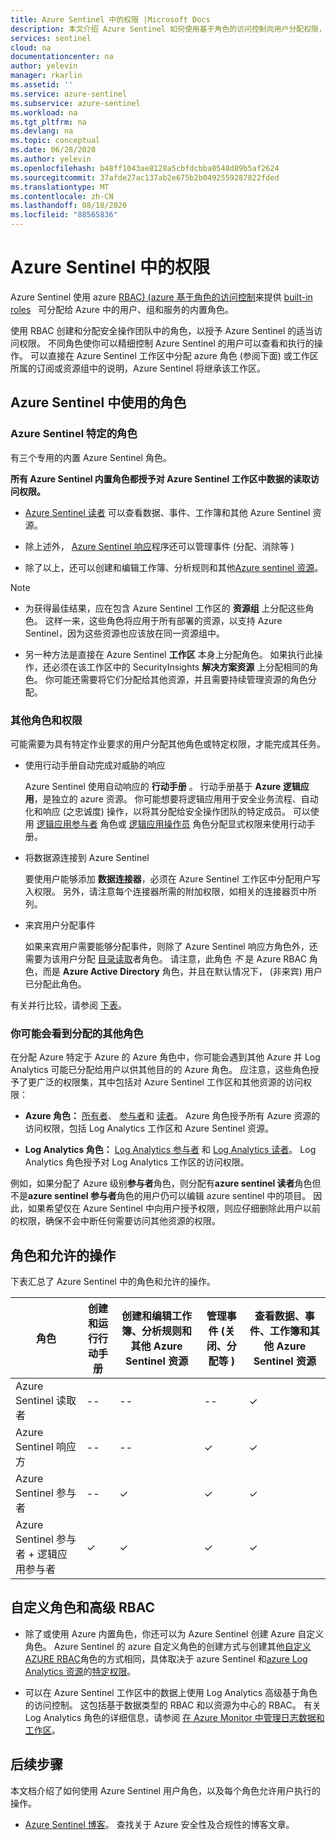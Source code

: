 ```yaml
---
title: Azure Sentinel 中的权限 |Microsoft Docs
description: 本文介绍 Azure Sentinel 如何使用基于角色的访问控制向用户分配权限，并标识每个角色允许的操作。
services: sentinel
cloud: na
documentationcenter: na
author: yelevin
manager: rkarlin
ms.assetid: ''
ms.service: azure-sentinel
ms.subservice: azure-sentinel
ms.workload: na
ms.tgt_pltfrm: na
ms.devlang: na
ms.topic: conceptual
ms.date: 06/28/2020
ms.author: yelevin
ms.openlocfilehash: b48ff1043ae8128a5cbfdcbba0548d89b5af2624
ms.sourcegitcommit: 37afde27ac137ab2e675b2b0492559287822fded
ms.translationtype: MT
ms.contentlocale: zh-CN
ms.lasthandoff: 08/18/2020
ms.locfileid: "88565836"
---
```

# <a name="permissions-in-azure-sentinel"></a>Azure Sentinel 中的权限

Azure Sentinel 使用 azure [RBAC)  (azure 基于角色的访问控制](../role-based-access-control/role-assignments-portal.md)来提供 [built-in roles](../role-based-access-control/built-in-roles.md)   可分配给 Azure 中的用户、组和服务的内置角色。

使用 RBAC 创建和分配安全操作团队中的角色，以授予 Azure Sentinel 的适当访问权限。 不同角色使你可以精细控制 Azure Sentinel 的用户可以查看和执行的操作。 可以直接在 Azure Sentinel 工作区中分配 azure 角色 (参阅下面) 或工作区所属的订阅或资源组中的说明，Azure Sentinel 将继承该工作区。

## <a name="roles-for-working-in-azure-sentinel"></a>Azure Sentinel 中使用的角色

### <a name="azure-sentinel-specific-roles"></a>Azure Sentinel 特定的角色

有三个专用的内置 Azure Sentinel 角色。

**所有 Azure Sentinel 内置角色都授予对 Azure Sentinel 工作区中数据的读取访问权限。**

- [Azure Sentinel 读者](../role-based-access-control/built-in-roles.md#azure-sentinel-reader) 可以查看数据、事件、工作簿和其他 Azure Sentinel 资源。

- 除上述外， [Azure Sentinel 响应](../role-based-access-control/built-in-roles.md#azure-sentinel-responder)程序还可以管理事件 (分配、消除等 ) 

- 除了以上，还可以创建和编辑工作簿、分析规则和其他[Azure sentinel 资源](../role-based-access-control/built-in-roles.md#azure-sentinel-contributor)。

> [!NOTE]
>
> - 为获得最佳结果，应在包含 Azure Sentinel 工作区的 **资源组** 上分配这些角色。 这样一来，这些角色将应用于所有部署的资源，以支持 Azure Sentinel，因为这些资源也应该放在同一资源组中。
>
> - 另一种方法是直接在 Azure Sentinel **工作区** 本身上分配角色。 如果执行此操作，还必须在该工作区中的 SecurityInsights **解决方案资源** 上分配相同的角色。 你可能还需要将它们分配给其他资源，并且需要持续管理资源的角色分配。

### <a name="additional-roles-and-permissions"></a>其他角色和权限

可能需要为具有特定作业要求的用户分配其他角色或特定权限，才能完成其任务。

- 使用行动手册自动完成对威胁的响应

    Azure Sentinel 使用自动响应的 **行动手册** 。 行动手册基于 **Azure 逻辑应用**，是独立的 azure 资源。 你可能想要将逻辑应用用于安全业务流程、自动化和响应 (之忠诚度) 操作，以将其分配给安全操作团队的特定成员。 可以使用 [逻辑应用参与者](../role-based-access-control/built-in-roles.md#logic-app-contributor) 角色或 [逻辑应用操作员](../role-based-access-control/built-in-roles.md#logic-app-operator) 角色分配显式权限来使用行动手册。

- 将数据源连接到 Azure Sentinel

    要使用户能够添加 **数据连接器**，必须在 Azure Sentinel 工作区中分配用户写入权限。 另外，请注意每个连接器所需的附加权限，如相关的连接器页中所列。

- 来宾用户分配事件

    如果来宾用户需要能够分配事件，则除了 Azure Sentinel 响应方角色外，还需要为该用户分配 [目录读取](../active-directory/users-groups-roles/directory-assign-admin-roles.md#directory-readers)者角色。 请注意，此角色 *不* 是 Azure RBAC 角色，而是 **Azure Active Directory** 角色，并且在默认情况下， (非来宾) 用户已分配此角色。 

有关并行比较，请参阅 [下表](#roles-and-allowed-actions)。

### <a name="other-roles-you-might-see-assigned"></a>你可能会看到分配的其他角色

在分配 Azure 特定于 Azure 的 Azure 角色中，你可能会遇到其他 Azure 并 Log Analytics 可能已分配给用户以供其他目的的 Azure 角色。 应注意，这些角色授予了更广泛的权限集，其中包括对 Azure Sentinel 工作区和其他资源的访问权限：

- **Azure 角色：** [所有者](../role-based-access-control/built-in-roles.md#owner)、 [参与者](../role-based-access-control/built-in-roles.md#contributor)和 [读者](../role-based-access-control/built-in-roles.md#reader)。 Azure 角色授予所有 Azure 资源的访问权限，包括 Log Analytics 工作区和 Azure Sentinel 资源。

- **Log Analytics 角色：** [Log Analytics 参与者](../role-based-access-control/built-in-roles.md#log-analytics-contributor) 和 [Log Analytics 读者](../role-based-access-control/built-in-roles.md#log-analytics-reader)。 Log Analytics 角色授予对 Log Analytics 工作区的访问权限。 

例如，如果分配了 Azure 级别**参与者**角色，则分配有**azure sentinel 读者**角色但不是**azure sentinel 参与者**角色的用户仍可以编辑 azure sentinel 中的项目。 因此，如果希望仅在 Azure Sentinel 中向用户授予权限，则应仔细删除此用户以前的权限，确保不会中断任何需要访问其他资源的权限。

## <a name="roles-and-allowed-actions"></a>角色和允许的操作

下表汇总了 Azure Sentinel 中的角色和允许的操作。 

| 角色 | 创建和运行行动手册| 创建和编辑工作簿、分析规则和其他 Azure Sentinel 资源 | 管理事件 (关闭、分配等 )  | 查看数据、事件、工作簿和其他 Azure Sentinel 资源 |
|---|---|---|---|---|
| Azure Sentinel 读取者 | -- | -- | -- | &#10003; |
| Azure Sentinel 响应方 | -- | -- | &#10003; | &#10003; |
| Azure Sentinel 参与者 | -- | &#10003; | &#10003; | &#10003; |
| Azure Sentinel 参与者 + 逻辑应用参与者 | &#10003; | &#10003; | &#10003; | &#10003; |

## <a name="custom-roles-and-advanced-rbac"></a>自定义角色和高级 RBAC

- 除了或使用 Azure 内置角色，你还可以为 Azure Sentinel 创建 Azure 自定义角色。 Azure Sentinel 的 azure 自定义角色的创建方式与创建其他[自定义 AZURE RBAC](../role-based-access-control/custom-roles-rest.md#create-a-custom-role)角色的方式相同，具体取决于 azure Sentinel 和[azure Log Analytics 资源](../role-based-access-control/resource-provider-operations.md#microsoftoperationalinsights)的[特定权限](../role-based-access-control/resource-provider-operations.md#microsoftsecurityinsights)。

- 可以在 Azure Sentinel 工作区中的数据上使用 Log Analytics 高级基于角色的访问控制。 这包括基于数据类型的 RBAC 和以资源为中心的 RBAC。 有关 Log Analytics 角色的详细信息，请参阅 [在 Azure Monitor 中管理日志数据和工作区](../azure-monitor/platform/manage-access.md#manage-access-using-workspace-permissions)。

## <a name="next-steps"></a>后续步骤

本文档介绍了如何使用 Azure Sentinel 用户角色，以及每个角色允许用户执行的操作。

* [Azure Sentinel 博客](https://aka.ms/azuresentinelblog)。 查找关于 Azure 安全性及合规性的博客文章。
